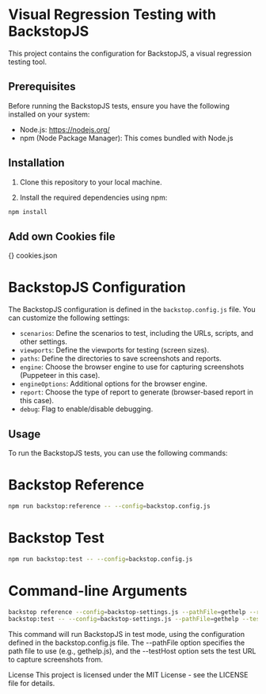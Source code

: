 # Visual Regression Testing with BackstopJS

This project contains the configuration for BackstopJS, a visual regression testing tool.

## Prerequisites

Before running the BackstopJS tests, ensure you have the following installed on your system:

- Node.js: https://nodejs.org/
- npm (Node Package Manager): This comes bundled with Node.js

## Installation

1. Clone this repository to your local machine.

2. Install the required dependencies using npm:

```bash
npm install
```


## Add own Cookies file 

{} cookies.json 

# BackstopJS Configuration

The BackstopJS configuration is defined in the `backstop.config.js` file. You can customize the following settings:

- `scenarios`: Define the scenarios to test, including the URLs, scripts, and other settings.
- `viewports`: Define the viewports for testing (screen sizes).
- `paths`: Define the directories to save screenshots and reports.
- `engine`: Choose the browser engine to use for capturing screenshots (Puppeteer in this case).
- `engineOptions`: Additional options for the browser engine.
- `report`: Choose the type of report to generate (browser-based report in this case).
- `debug`: Flag to enable/disable debugging.

## Usage

To run the BackstopJS tests, you can use the following commands:


# Backstop Reference
```bash 
npm run backstop:reference -- --config=backstop.config.js 
```

# Backstop Test
```bash 
npm run backstop:test -- --config=backstop.config.js
```


# Command-line Arguments
```bash
backstop reference --config=backstop-settings.js --pathFile=gethelp --refHost=https://example.com/
backstop:test -- --config=backstop-settings.js --pathFile=gethelp --testHost=https://preview-example.com
```

This command will run BackstopJS in test mode, using the configuration defined in the backstop.config.js file. The --pathFile option specifies the path file to use (e.g., gethelp.js), and the --testHost option sets the test URL to capture screenshots from.

License
This project is licensed under the MIT License - see the LICENSE file for details.